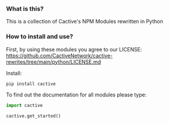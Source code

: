 ### What is this?
This is a collection of Cactive's NPM Modules rewritten in Python

### How to install and use?
First, by using these modules you agree to our LICENSE: https://github.com/CactiveNetwork/cactive-rewrites/tree/main/python/LICENSE.md

Install:
```bash
pip install cactive
```

To find out the documentation for all modules please type:
```python
import cactive

cactive.get_started()
```